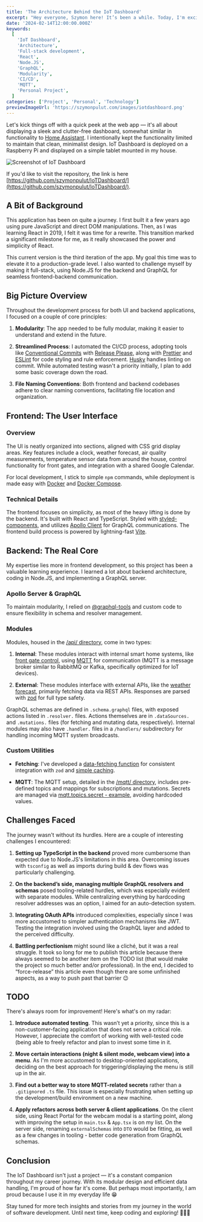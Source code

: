 ```yaml
---
title: 'The Architecture Behind the IoT Dashboard'
excerpt: "Hey everyone, Szymon here! It’s been a while. Today, I'm excited to share with you an in-depth look at the architecture of the IoT Dashboard, a project that's been with me for a while and is a significant part of my full-stack development journey."
date: '2024-02-14T12:00:00.000Z'
keywords:
  [
    'IoT Dashboard',
    'Architecture',
    'Full-stack development',
    'React',
    'Node.JS',
    'GraphQL',
    'Modularity',
    'CI/CD',
    'MQTT',
    'Personal Project',
  ]
categories: ['Project', 'Personal', 'Technology']
previewImageUrl: 'https://szymonpulut.com/images/iotdashboard.png'
---
```


Let's kick things off with a quick peek at the web app — it's all about displaying a sleek and clutter-free dashboard, somewhat similar in functionality to [Home Assistant](https://www.home-assistant.io/). I intentionally kept the functionality limited to maintain that clean, minimalist design. IoT Dashboard is deployed on a Raspberry Pi and displayed on a simple tablet mounted in my house.

![Screenshot of IoT Dashboard](/images/iotdashboard.webp)

If you'd like to visit the repository, the link is here [https://github.com/szymonpulut/IoTDashboard/](https://github.com/szymonpulut/IoTDashboard/).

## A Bit of Background

This application has been on quite a journey. I first built it a few years ago using pure JavaScript and direct DOM manipulations. Then, as I was learning React in 2019, I felt it was time for a rewrite. This transition marked a significant milestone for me, as it really showcased the power and simplicity of React.

This current version is the third iteration of the app. My goal this time was to elevate it to a production-grade level. I also wanted to challenge myself by making it full-stack, using Node.JS for the backend and GraphQL for seamless frontend-backend communication.

## Big Picture Overview

Throughout the development process for both UI and backend applications, I focused on a couple of core principles:

1. **Modularity**: The app needed to be fully modular, making it easier to understand and extend in the future.

2. **Streamlined Process**: I automated the CI/CD process, adopting tools like [Conventional Commits](https://www.conventionalcommits.org/en/v1.0.0/) with [Release Please](https://github.com/googleapis/release-please), along with [Prettier](https://prettier.io/) and [ESLint](https://eslint.org/) for code styling and rule enforcement. [Husky](https://typicode.github.io/husky/) handles linting on commit. While automated testing wasn't a priority initially, I plan to add some basic coverage down the road.

3. **File Naming Conventions**: Both frontend and backend codebases adhere to clear naming conventions, facilitating file location and organization.

## Frontend: The User Interface

### Overview

The UI is neatly organized into sections, aligned with CSS grid display areas. Key features include a clock, weather forecast, air quality measurements, temperature sensor data from around the house, control functionality for front gates, and integration with a shared Google Calendar.

For local development, I stick to simple `npm` commands, while deployment is made easy with [Docker](https://www.docker.com/) and [Docker Compose](https://docs.docker.com/compose/).

### Technical Details

The frontend focuses on simplicity, as most of the heavy lifting is done by the backend. It's built with React and TypeScript. Styled with [styled-components](https://styled-components.com/), and utilizes [Apollo Client](https://www.apollographql.com/docs/react/) for GraphQL communications. The frontend build process is powered by lightning-fast [Vite](https://vitejs.dev/).

## Backend: The Real Core

My expertise lies more in frontend development, so this project has been a valuable learning experience. I learned a lot about backend architecture, coding in Node.JS, and implementing a GraphQL server.

### Apollo Server & GraphQL

To maintain modularity, I relied on [@graphql-tools](https://the-guild.dev/graphql/tools) and custom code to ensure flexibility in schema and resolver management.

### Modules

Modules, housed in the [/api/ directory](https://github.com/szymonpulut/IoTDashboard/tree/55f15878f21f588b3aceaa883d6a3b697a0a8cd8/server/src/api), come in two types:

1. **Internal**: These modules interact with internal smart home systems, like [front gate control](https://github.com/szymonpulut/IoTDashboard/tree/55f15878f21f588b3aceaa883d6a3b697a0a8cd8/server/src/api/gateControl), using [MQTT](https://mqtt.org/) for communication (MQTT is a message broker similar to RabbitMQ or Kafka, specifically optimized for IoT devices).

2. **External**: These modules interface with external APIs, like the [weather forecast](https://github.com/szymonpulut/IoTDashboard/tree/55f15878f21f588b3aceaa883d6a3b697a0a8cd8/server/src/api/weather), primarily fetching data via REST APIs. Responses are parsed with [zod](https://github.com/colinhacks/zod) for full type safety.

GraphQL schemas are defined in `.schema.graphql` files, with exposed actions listed in `.resolver.` files. Actions themselves are in `.dataSources.` and `.mutations.` files (for fetching and mutating data, respectively). Internal modules may also have `.handler.` files in a `/handlers/` subdirectory for handling incoming MQTT system broadcasts.

### Custom Utilities

- **Fetching**: I've developed a [data-fetching function](https://github.com/szymonpulut/IoTDashboard/blob/55f15878f21f588b3aceaa883d6a3b697a0a8cd8/server/src/utils/fetchData.utils.ts) for consistent integration with `zod` and [simple caching](https://github.com/szymonpulut/IoTDashboard/blob/main/server/src/utils/cacheManager.utils.ts).

- **MQTT**: The MQTT setup, detailed in the [/mqtt/ directory](https://github.com/szymonpulut/IoTDashboard/tree/55f15878f21f588b3aceaa883d6a3b697a0a8cd8/server/src/mqtt), includes pre-defined topics and mappings for subscriptions and mutations. Secrets are managed via [mqtt.topics.secret - example](https://github.com/szymonpulut/IoTDashboard/blob/55f15878f21f588b3aceaa883d6a3b697a0a8cd8/server/src/mqtt/mqtt.topics.secret.example.ts), avoiding hardcoded values.

## Challenges Faced

The journey wasn't without its hurdles. Here are a couple of interesting challenges I encountered:

1. **Setting up TypeScript in the backend** proved more cumbersome than expected due to Node.JS's limitations in this area. Overcoming issues with `tsconfig` as well as imports during build & dev flows was particularly challenging.

2. **On the backend’s side, managing multiple GraphQL resolvers and schemas** posed tooling-related hurdles, which was especially evident with separate modules. While centralizing everything by hardcoding resolver addresses was an option, I aimed for an auto-detection system.

3. **Integrating OAuth APIs** introduced complexities, especially since I was more accustomed to simpler authentication mechanisms like JWT. Testing the integration involved using the GraphQL layer and added to the perceived difficulty.

4. **Battling perfectionism** might sound like a cliché, but it was a real struggle. It took so long for me to publish this article because there always seemed to be another item on the TODO list (that would make the project so much better and/or professional). In the end, I decided to “force-release” this article even though there are some unfinished aspects, as a way to push past that barrier 😉

## TODO

There's always room for improvement! Here's what's on my radar:

1. **Introduce automated testing**. This wasn’t yet a priority, since this is a non-customer-facing application that does not serve a critical role. However, I appreciate the comfort of working with well-tested code (being able to freely refactor and plan to invest some time in it.

2. **Move certain interactions (night & silent mode, webcam view) into a menu**. As I'm more accustomed to desktop-oriented applications, deciding on the best approach for triggering/displaying the menu is still up in the air.

3. **Find out a better way to store MQTT-related secrets** rather than a `.gitignored` `.ts` file. This issue is especially frustrating when setting up the development/build environment on a new machine.

4. **Apply refactors across both server & client applications**. On the client side, using React Portal for the webcam modal is a starting point, along with improving the setup in `main.tsx` & `App.tsx` is on my list. On the server side, renaming `externalSchemas` into `DTO` would be fitting, as well as a few changes in tooling - better code generation from GraphQL schemas.

## Conclusion

The IoT Dashboard isn't just a project — it's a constant companion throughout my career journey. With its modular design and efficient data handling, I'm proud of how far it's come. But perhaps most importantly, I am proud because I use it in my everyday life 😁

Stay tuned for more tech insights and stories from my journey in the world of software development. Until next time, keep coding and exploring! 🚀👨‍💻
